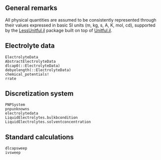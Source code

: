 ## General remarks
All physical quantities are assumed to be consistently represented through their values expressed in basic SI units
(m, kg, s, A, K, mol, cd), supported by the [LessUnitful.jl](https://j-fu.github.io/LessUnitful.jl/) package
built on top of [Unitful.jl](https://github.com/PainterQubits/Unitful.jl).

## Electrolyte data

```@docs
ElectrolyteData
AbstractElectrolyteData
dlcap0(::ElectrolyteData)
debyelength(::ElectrolyteData)
chemical_potentials!
rrate
``` 

## Discretization system

```@docs
PNPSystem
pnpunknowns
electrolytedata
LiquidElectrolytes.bulkbcondition
LiquidElectrolytes.solventconcentration
```

## Standard calculations
```@docs
dlcapsweep
ivsweep
```

